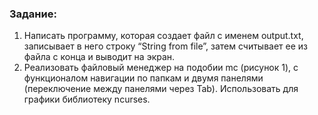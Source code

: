 ### Задание:
1) Написать программу, которая создает файл с именем output.txt,
записывает в него строку “String from file”, затем считывает ее из файла
с конца и выводит на экран.
2) Реализовать файловый менеджер на подобии mc (рисунок 1), с
функционалом навигации по папкам и двумя панелями (переключение
между панелями через Tab). Использовать для графики библиотеку
ncurses.
